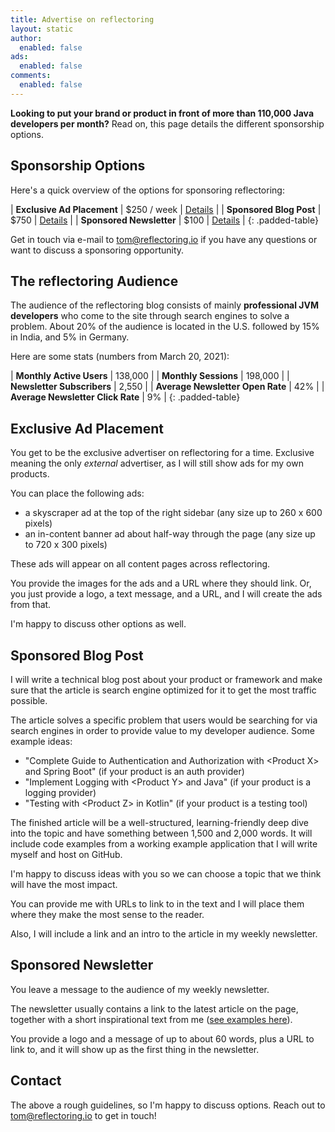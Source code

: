 ```yaml
---
title: Advertise on reflectoring
layout: static
author:
  enabled: false
ads:
  enabled: false
comments:
  enabled: false
---
```


<style>
.padded-table td {
  padding-right:75px;
}
</style>


**Looking to put your brand or product in front of more than 110,000 Java developers per month?** Read on, this page details the different sponsorship options.

## Sponsorship Options

Here's a quick overview of the options for sponsoring reflectoring:

| **Exclusive Ad Placement**           | $250 / week                | [Details](#exclusive-ad-placement) |
| **Sponsored Blog Post**     | $750 |  [Details](#sponsored-blog-post) |
| **Sponsored Newsletter**     | $100               | [Details](#sponsored-newsletter) |
{: .padded-table}

Get in touch via e-mail to [tom@reflectoring.io](mailto:tom@reflectoring.io) if you have any questions or want to discuss a sponsoring opportunity.

## The reflectoring Audience

The audience of the reflectoring blog consists of mainly **professional JVM developers** who come to the site through search engines to solve a problem. About 20% of the audience is located in the U.S. followed by 15% in India, and 5% in Germany.

Here are some stats (numbers from March 20, 2021):

| **Monthly Active Users**           | 138,000                |
| **Monthly Sessions**           | 198,000              |
| **Newsletter Subscribers**           | 2,550               |
| **Average Newsletter Open Rate**           | 42%                |
| **Average Newsletter Click Rate**           | 9%                |
{: .padded-table}

## Exclusive Ad Placement

You get to be the exclusive advertiser on reflectoring for a time. Exclusive meaning the only *external* advertiser, as I will still show ads for my own products.

You can place the following ads:

* a skyscraper ad at the top of the right sidebar (any size up to 260 x 600 pixels)
* an in-content banner ad about half-way through the page (any size up to 720 x 300 pixels)

These ads will appear on all content pages across reflectoring.

You provide the images for the ads and a URL where they should link. Or, you just provide a logo, a text message, and a URL, and I will create the ads from that.

I'm happy to discuss other options as well.

## Sponsored Blog Post

I will write a technical blog post about your product or framework and make sure that the article is search engine optimized for it to get the most traffic possible.

The article solves a specific problem that users would be searching for via search engines in order to provide value to my developer audience. Some example ideas:

* "Complete Guide to Authentication and Authorization with &lt;Product X&gt; and Spring Boot" (if your product is an auth provider)
* "Implement Logging with &lt;Product Y&gt; and Java" (if your product is a logging provider)
* "Testing with &lt;Product Z&gt; in Kotlin" (if your product is a testing tool)

The finished article will be a well-structured, learning-friendly deep dive into the topic and have something between 1,500 and 2,000 words. It will include code examples from a working example application that I will write myself and host on GitHub.

I'm happy to discuss ideas with you so we can choose a topic that we think will have the most impact.

You can provide me with URLs to link to in the text and I will place them where they make the most sense to the reader.

Also, I will include a link and an intro to the article in my weekly newsletter.

## Sponsored Newsletter

You leave a message to the audience of my weekly newsletter. 

The newsletter usually contains a link to the latest article on the page, together with a short inspirational text from me ([see examples here](/mailing-list)).

You provide a logo and a message of up to about 60 words, plus a URL to link to, and it will show up as the first thing in the newsletter.

## Contact

The above a rough guidelines, so I'm happy to discuss options. Reach out to [tom@reflectoring.io](mailto:tom@reflectoring.io) to get in touch!

